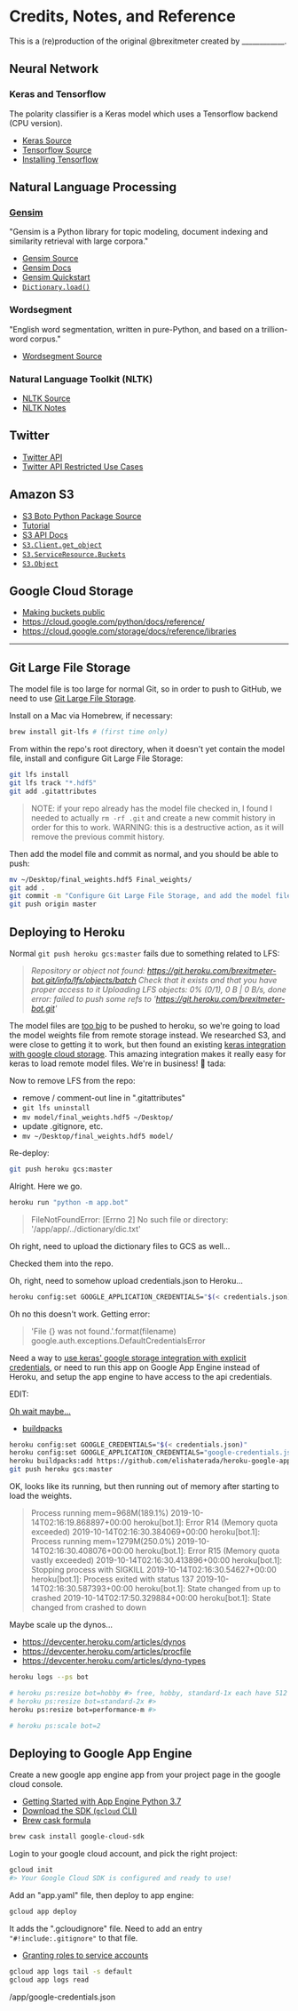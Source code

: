 # Credits, Notes, and Reference

This is a (re)production of the original @brexitmeter created by ____________.

## Neural Network

### Keras and Tensorflow

The polarity classifier is a Keras model which uses a Tensorflow backend (CPU version).

  + [Keras Source](https://github.com/keras-team/keras)
  + [Tensorflow Source](https://github.com/tensorflow/tensorflow)
  + [Installing Tensorflow](https://www.tensorflow.org/install/pip)

## Natural Language Processing

### [Gensim](https://scholar.google.com/citations?view_op=view_citation&hl=en&user=9vG_kV0AAAAJ&citation_for_view=9vG_kV0AAAAJ:NaGl4SEjCO4C)

"Gensim is a Python library for topic modeling, document indexing and similarity retrieval with large corpora."

  + [Gensim Source](https://github.com/RaRe-Technologies/gensim)
  + [Gensim Docs](https://radimrehurek.com/gensim/apiref.html)
  + [Gensim Quickstart](https://github.com/RaRe-Technologies/gensim/blob/develop/docs/notebooks/gensim%20Quick%20Start.ipynb)
  + [`Dictionary.load()`](https://radimrehurek.com/gensim/corpora/dictionary.html#gensim.corpora.dictionary.Dictionary.load)

### Wordsegment

"English word segmentation, written in pure-Python, and based on a trillion-word corpus."

  + [Wordsegment Source](https://github.com/grantjenks/python-wordsegment)

### Natural Language Toolkit (NLTK)

  + [NLTK Source](https://github.com/nltk/nltk)
  + [NLTK Notes](https://github.com/prof-rossetti/nyu-info-2335-201905/blob/master/notes/python/packages/nltk.md)

## Twitter

  + [Twitter API](https://developer.twitter.com/en/apps/)
  + [Twitter API Restricted Use Cases](https://developer.twitter.com/en/developer-terms/more-on-restricted-use-cases)

## Amazon S3

  + [S3 Boto Python Package Source](https://github.com/boto/boto3)
  + [Tutorial](https://realpython.com/python-boto3-aws-s3/)
  + [S3 API Docs](https://boto3.amazonaws.com/v1/documentation/api/latest/reference/services/s3.html)
  + [`S3.Client.get_object`](https://boto3.amazonaws.com/v1/documentation/api/latest/reference/services/s3.html#S3.Client.get_object)
  + [`S3.ServiceResource.Buckets`](https://boto3.amazonaws.com/v1/documentation/api/latest/reference/services/s3.html#S3.ServiceResource.buckets)
  + [`S3.Object`](https://boto3.amazonaws.com/v1/documentation/api/latest/reference/services/s3.html#object)

## Google Cloud Storage

  + [Making buckets public](https://cloud.google.com/storage/docs/access-control/making-data-public)
  + https://cloud.google.com/python/docs/reference/
  + https://cloud.google.com/storage/docs/reference/libraries

<hr>

## Git Large File Storage

The model file is too large for normal Git, so in order to push to GitHub, we need to use [Git Large File Storage](https://git-lfs.github.com/).

Install on a Mac via Homebrew, if necessary:

```sh
brew install git-lfs # (first time only)
```

From within the repo's root directory, when it doesn't yet contain the model file, install and configure Git Large File Storage:

```sh
git lfs install
git lfs track "*.hdf5"
git add .gitattributes
```

> NOTE: if your repo already has the model file checked in, I found I needed to actually `rm -rf .git` and create a new commit history in order for this to work. WARNING: this is a destructive action, as it will remove the previous commit history.

Then add the model file and commit as normal, and you should be able to push:

```sh
mv ~/Desktop/final_weights.hdf5 Final_weights/
git add .
git commit -m "Configure Git Large File Storage, and add the model file"
git push origin master
```

## Deploying to Heroku

Normal `git push heroku gcs:master` fails due to something related to LFS:

> *Repository or object not found: https://git.heroku.com/brexitmeter-bot.git/info/lfs/objects/batch
> Check that it exists and that you have proper access to it
> Uploading LFS objects:   0% (0/1), 0 B | 0 B/s, done
> error: failed to push some refs to 'https://git.heroku.com/brexitmeter-bot.git'*

The model files are [too big](https://stackoverflow.com/questions/44822146/githeroku-repository-or-object-not-found) to be pushed to heroku, so we're going to load the model weights file from remote storage instead. We researched S3, and were close to getting it to work, but then found an existing [keras integration with google cloud storage](https://github.com/keras-team/keras/pull/11636/files). This amazing integration makes it really easy for keras to load remote model files. We're in business! :pray: tada:

Now to remove LFS from the repo:

  + remove / comment-out line in ".gitattributes"
  + `git lfs uninstall`
  + `mv model/final_weights.hdf5 ~/Desktop/`
  + update .gitignore, etc.
  + `mv ~/Desktop/final_weights.hdf5 model/`

Re-deploy:

```sh
git push heroku gcs:master
```

Alright. Here we go.

```sh
heroku run "python -m app.bot"
```
> FileNotFoundError: [Errno 2] No such file or directory: '/app/app/../dictionary/dic.txt'

Oh right, need to upload the dictionary files to GCS as well...

Checked them into the repo.

Oh, right, need to somehow upload credentials.json to Heroku...

```sh
heroku config:set GOOGLE_APPLICATION_CREDENTIALS="$(< credentials.json)"
```

Oh no this doesn't work. Getting error:
> 'File {} was not found.'.format(filename) google.auth.exceptions.DefaultCredentialsError

Need a way to [use keras' google storage integration with explicit credentials](https://stackoverflow.com/questions/58368853/keras-integration-with-google-cloud-storage-model-files-using-explicit-credenti), or need to run this app on Google App Engine instead of Heroku, and setup the app engine to have access to the api credentials.


EDIT:

[Oh wait maybe...](https://stackoverflow.com/questions/47446480/how-to-use-google-api-credentials-json-on-heroku)

  + [buildpacks](https://devcenter.heroku.com/articles/buildpacks#using-a-third-party-buildpack)


```sh
heroku config:set GOOGLE_CREDENTIALS="$(< credentials.json)"
heroku config:set GOOGLE_APPLICATION_CREDENTIALS="google-credentials.json"
heroku buildpacks:add https://github.com/elishaterada/heroku-google-application-credentials-buildpack
git push heroku gcs:master
```


OK, looks like its running, but then running out of memory after starting to load the weights.

> Process running mem=968M(189.1%)
> 2019-10-14T02:16:19.868897+00:00 heroku[bot.1]: Error R14 (Memory quota exceeded)
> 2019-10-14T02:16:30.384069+00:00 heroku[bot.1]: Process running mem=1279M(250.0%)
> 2019-10-14T02:16:30.408076+00:00 heroku[bot.1]: Error R15 (Memory quota vastly exceeded)
> 2019-10-14T02:16:30.413896+00:00 heroku[bot.1]: Stopping process with SIGKILL
> 2019-10-14T02:16:30.54627+00:00 heroku[bot.1]: Process exited with status 137
> 2019-10-14T02:16:30.587393+00:00 heroku[bot.1]: State changed from up to crashed
> 2019-10-14T02:17:50.329884+00:00 heroku[bot.1]: State changed from crashed to down


Maybe scale up the dynos...


  + https://devcenter.heroku.com/articles/dynos
  + https://devcenter.heroku.com/articles/procfile
  + https://devcenter.heroku.com/articles/dyno-types

```sh
heroku logs --ps bot

# heroku ps:resize bot=hobby #> free, hobby, standard-1x each have 512 MB.
# heroku ps:resize bot=standard-2x #>
heroku ps:resize bot=performance-m #>

# heroku ps:scale bot=2
```









## Deploying to Google App Engine

Create a new google app engine app from your project page in the google cloud console.

  + [Getting Started with App Engine Python 3.7](https://cloud.google.com/appengine/docs/standard/python3/runtime)
  + [Download the SDK (`gcloud` CLI)](https://cloud.google.com/sdk/docs/)
  + [Brew cask formula](https://formulae.brew.sh/cask/google-cloud-sdk)

```sh
brew cask install google-cloud-sdk
```

Login to your google cloud account, and pick the right project:

```sh
gcloud init
#> Your Google Cloud SDK is configured and ready to use!
```

Add an "app.yaml" file, then deploy to app engine:

```sh
gcloud app deploy
```

It adds the ".gcloudignore" file. Need to add an entry `"#!include:.gitignore"` to that file.

  + [Granting roles to service accounts](https://cloud.google.com/iam/docs/granting-roles-to-service-accounts)


```sh
gcloud app logs tail -s default
gcloud app logs read
```


/app/google-credentials.json
